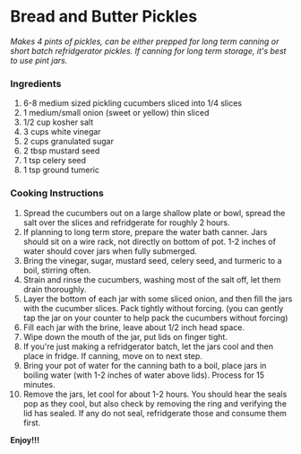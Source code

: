 # Bread and Butter Pickles

*Makes 4 pints of pickles, can be either prepped for long term canning or short batch refridgerator pickles. If canning for long term storage, it's best to use pint jars.*

### Ingredients

1. 6-8 medium sized pickling cucumbers sliced into 1/4 slices
2. 1 medium/small onion (sweet or yellow) thin sliced
3. 1/2 cup kosher salt
4. 3 cups white vinegar
5. 2 cups granulated sugar
6. 2 tbsp mustard seed
7. 1 tsp celery seed
8. 1 tsp ground tumeric

### Cooking Instructions

1. Spread the cucumbers out on a large shallow plate or bowl, spread the salt over the slices and refridgerate for roughly 2 hours.
2. If planning to long term store, prepare the water bath canner. Jars should sit on a wire rack, not directly on bottom of pot. 1-2 inches of water should cover jars when fully submerged.
3. Bring the vinegar, sugar, mustard seed, celery seed, and turmeric to a boil, stirring often.
4. Strain and rinse the cucumbers, washing most of the salt off, let them drain thoroughly.
5. Layer the bottom of each jar with some sliced onion, and then fill the jars with the cucumber slices. Pack tightly without forcing. (you can gently tap the jar on your counter to help pack the cucumbers without forcing)
6. Fill each jar with the brine, leave about 1/2 inch head space.
7. Wipe down the mouth of the jar, put lids on finger tight.
8. If you're just making a refridgerator batch, let the jars cool and then place in fridge. If canning, move on to next step.
9. Bring your pot of water for the canning bath to a boil, place jars in boiling water (with 1-2 inches of water above lids). Process for 15 minutes.
10. Remove the jars, let cool for about 1-2 hours. You should hear the seals pop as they cool, but also check by removing the ring and verifying the lid has sealed. If any do not seal, refridgerate those and consume them first.

**Enjoy!!!**

